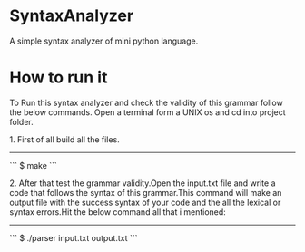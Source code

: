 # SyntaxAnalyzer
A simple syntax analyzer of mini python language.

<h1>How to run it</h1>

 <p>To Run this syntax analyzer and check the validity of this grammar follow the below commands.
  Open a terminal form a UNIX os and cd into project folder.</p>
 

 <p>1. First of all build all the files.<p><hr>
  ```
   $ make
  ```
  
 <p>2. After that test the grammar validity.Open the input.txt file and write a code that follows the syntax of this grammar.This command will make an output file with the success syntax of your code and the all the lexical or syntax errors.Hit the below command all that i mentioned:<p><hr>
 ```
   $ ./parser input.txt output.txt
 ```
